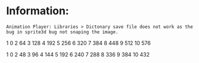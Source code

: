 # Information:
	Animation Player: Libraries > Dictonary save file does not work as the bug in sprite3d bug not snaping the image.


1 0
2 64
3 128
4 192
5 256
6 320
7 384
8 448
9 512
10 576


1 0
2 48
3 96
4 144
5 192
6 240
7 288
8 336
9 384
10 432